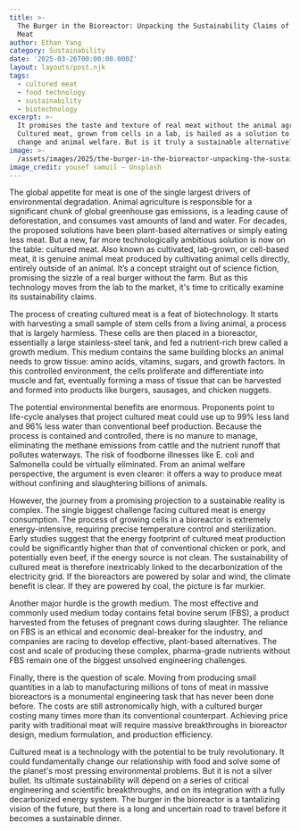 ```yaml
---
title: >-
  The Burger in the Bioreactor: Unpacking the Sustainability Claims of Cultured
  Meat
author: Ethan Yang
category: Sustainability
date: '2025-03-26T00:00:00.000Z'
layout: layouts/post.njk
tags:
  - cultured meat
  - food technology
  - sustainability
  - biotechnology
excerpt: >-
  It promises the taste and texture of real meat without the animal agriculture.
  Cultured meat, grown from cells in a lab, is hailed as a solution to climate
  change and animal welfare. But is it truly a sustainable alternative?
image: >-
  /assets/images/2025/the-burger-in-the-bioreactor-unpacking-the-sustainability-claims-of-cultured-meat.jpg
image_credit: yousef samuil — Unsplash
---
```


The global appetite for meat is one of the single largest drivers of environmental degradation. Animal agriculture is responsible for a significant chunk of global greenhouse gas emissions, is a leading cause of deforestation, and consumes vast amounts of land and water. For decades, the proposed solutions have been plant-based alternatives or simply eating less meat. But a new, far more technologically ambitious solution is now on the table: cultured meat. Also known as cultivated, lab-grown, or cell-based meat, it is genuine animal meat produced by cultivating animal cells directly, entirely outside of an animal. It’s a concept straight out of science fiction, promising the sizzle of a real burger without the farm. But as this technology moves from the lab to the market, it's time to critically examine its sustainability claims.

The process of creating cultured meat is a feat of biotechnology. It starts with harvesting a small sample of stem cells from a living animal, a process that is largely harmless. These cells are then placed in a bioreactor, essentially a large stainless-steel tank, and fed a nutrient-rich brew called a growth medium. This medium contains the same building blocks an animal needs to grow tissue: amino acids, vitamins, sugars, and growth factors. In this controlled environment, the cells proliferate and differentiate into muscle and fat, eventually forming a mass of tissue that can be harvested and formed into products like burgers, sausages, and chicken nuggets.

The potential environmental benefits are enormous. Proponents point to life-cycle analyses that project cultured meat could use up to 99% less land and 96% less water than conventional beef production. Because the process is contained and controlled, there is no manure to manage, eliminating the methane emissions from cattle and the nutrient runoff that pollutes waterways. The risk of foodborne illnesses like E. coli and Salmonella could be virtually eliminated. From an animal welfare perspective, the argument is even clearer: it offers a way to produce meat without confining and slaughtering billions of animals.

However, the journey from a promising projection to a sustainable reality is complex. The single biggest challenge facing cultured meat is energy consumption. The process of growing cells in a bioreactor is extremely energy-intensive, requiring precise temperature control and sterilization. Early studies suggest that the energy footprint of cultured meat production could be significantly higher than that of conventional chicken or pork, and potentially even beef, if the energy source is not clean. The sustainability of cultured meat is therefore inextricably linked to the decarbonization of the electricity grid. If the bioreactors are powered by solar and wind, the climate benefit is clear. If they are powered by coal, the picture is far murkier.

Another major hurdle is the growth medium. The most effective and commonly used medium today contains fetal bovine serum (FBS), a product harvested from the fetuses of pregnant cows during slaughter. The reliance on FBS is an ethical and economic deal-breaker for the industry, and companies are racing to develop effective, plant-based alternatives. The cost and scale of producing these complex, pharma-grade nutrients without FBS remain one of the biggest unsolved engineering challenges.

Finally, there is the question of scale. Moving from producing small quantities in a lab to manufacturing millions of tons of meat in massive bioreactors is a monumental engineering task that has never been done before. The costs are still astronomically high, with a cultured burger costing many times more than its conventional counterpart. Achieving price parity with traditional meat will require massive breakthroughs in bioreactor design, medium formulation, and production efficiency.

Cultured meat is a technology with the potential to be truly revolutionary. It could fundamentally change our relationship with food and solve some of the planet's most pressing environmental problems. But it is not a silver bullet. Its ultimate sustainability will depend on a series of critical engineering and scientific breakthroughs, and on its integration with a fully decarbonized energy system. The burger in the bioreactor is a tantalizing vision of the future, but there is a long and uncertain road to travel before it becomes a sustainable dinner.
